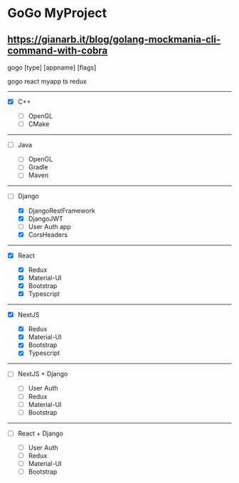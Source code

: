 # GoGo MyProject

## https://gianarb.it/blog/golang-mockmania-cli-command-with-cobra

gogo [type] [appname] [flags]

gogo react myapp ts redux

---

- [x] C++

  - [ ] OpenGL
  - [ ] CMake

---

- [ ] Java

  - [ ] OpenGL
  - [ ] Gradle
  - [ ] Maven

---

- [ ] Django

  - [x] DjangoRestFramework
  - [x] DjangoJWT
  - [ ] User Auth app
  - [x] CorsHeaders

---

- [x] React

  - [x] Redux
  - [x] Material-UI
  - [x] Bootstrap
  - [x] Typescript

---

- [x] NextJS

  - [x] Redux
  - [x] Material-UI
  - [x] Bootstrap
  - [x] Typescript

---

- [ ] NextJS + Django

  - [ ] User Auth
  - [ ] Redux
  - [ ] Material-UI
  - [ ] Bootstrap

---

- [ ] React + Django

  - [ ] User Auth
  - [ ] Redux
  - [ ] Material-UI
  - [ ] Bootstrap
